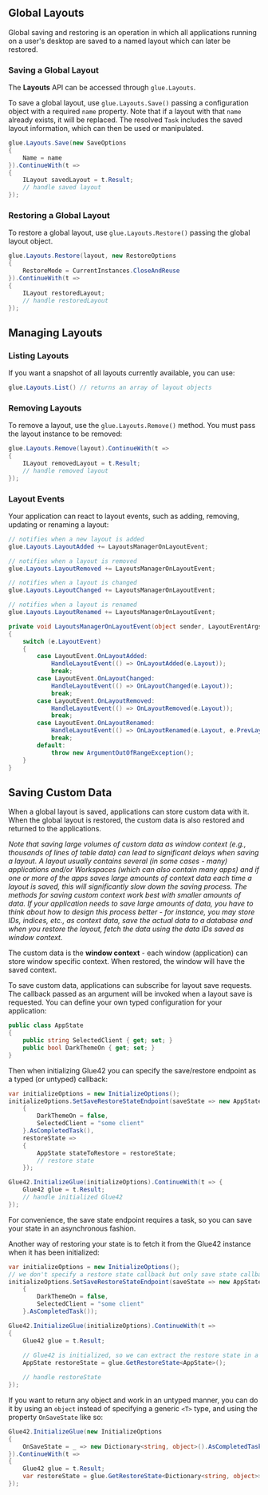 ## Global Layouts

Global saving and restoring is an operation in which all applications running on a user's desktop are saved to a named layout which can later be restored.

### Saving a Global Layout

The **Layouts** API can be accessed through `glue.Layouts`.

To save a global layout, use `glue.Layouts.Save()` passing a configuration object with a required `name` property. Note that if a layout with that `name` already exists, it will be replaced. The resolved `Task` includes the saved layout information, which can then be used or manipulated.

```csharp
glue.Layouts.Save(new SaveOptions
{
    Name = name
}).ContinueWith(t =>
{
    ILayout savedLayout = t.Result;
    // handle saved layout
});
```

### Restoring a Global Layout

To restore a global layout, use `glue.Layouts.Restore()` passing the global layout object.

```csharp
glue.Layouts.Restore(layout, new RestoreOptions
{
    RestoreMode = CurrentInstances.CloseAndReuse
}).ContinueWith(t =>
{
    ILayout restoredLayout;
    // handle restoredLayout
});
```

## Managing Layouts

### Listing Layouts

If you want a snapshot of all layouts currently available, you can use:

```csharp
glue.Layouts.List() // returns an array of layout objects
```

### Removing Layouts

To remove a layout, use the `glue.Layouts.Remove()` method. You must pass the layout instance to be removed:

```csharp
glue.Layouts.Remove(layout).ContinueWith(t => 
{
    ILayout removedLayout = t.Result;
    // handle removed layout
});
```

### Layout Events

Your application can react to layout events, such as adding, removing, updating or renaming a layout:

```csharp
// notifies when a new layout is added
glue.Layouts.LayoutAdded += LayoutsManagerOnLayoutEvent;

// notifies when a layout is removed
glue.Layouts.LayoutRemoved += LayoutsManagerOnLayoutEvent;

// notifies when a layout is changed
glue.Layouts.LayoutChanged += LayoutsManagerOnLayoutEvent;

// notifies when a layout is renamed
glue.Layouts.LayoutRenamed += LayoutsManagerOnLayoutEvent;

private void LayoutsManagerOnLayoutEvent(object sender, LayoutEventArgs e)
{
    switch (e.LayoutEvent)
    {
        case LayoutEvent.OnLayoutAdded:
            HandleLayoutEvent(() => OnLayoutAdded(e.Layout));
            break;
        case LayoutEvent.OnLayoutChanged:
            HandleLayoutEvent(() => OnLayoutChanged(e.Layout));
            break;
        case LayoutEvent.OnLayoutRemoved:
            HandleLayoutEvent(() => OnLayoutRemoved(e.Layout));
            break;
        case LayoutEvent.OnLayoutRenamed:
            HandleLayoutEvent(() => OnLayoutRenamed(e.Layout, e.PrevLayout));
            break;
        default:
            throw new ArgumentOutOfRangeException();
    }
}
```

## Saving Custom Data

When a global layout is saved, applications can store custom data with it. When the global layout is restored, the custom data is also restored and returned to the applications.

*Note that saving large volumes of custom data as window context (e.g., thousands of lines of table data) can lead to significant delays when saving a layout. A layout usually contains several (in some cases - many) applications and/or Workspaces (which can also contain many apps) and if one or more of the apps saves large amounts of context data each time a layout is saved, this will significantly slow down the saving process. The methods for saving custom context work best with smaller amounts of data. If your application needs to save large amounts of data, you have to think about how to design this process better - for instance, you may store IDs, indices, etc., as context data, save the actual data to a database and when you restore the layout, fetch the data using the data IDs saved as window context.*

The custom data is the **window context** - each window (application) can store window specific context. When restored, the window will have the saved context.

To save custom data, applications can subscribe for layout save requests. The callback passed as an argument will be invoked when a layout save is requested.
You can define your own typed configuration for your application:

```csharp
public class AppState
{
    public string SelectedClient { get; set; }
    public bool DarkThemeOn { get; set; }
}
```

Then when initializing Glue42 you can specify the save/restore endpoint as a typed (or untyped) callback:

```csharp
var initializeOptions = new InitializeOptions();
initializeOptions.SetSaveRestoreStateEndpoint(saveState => new AppState
    {
        DarkThemeOn = false,
        SelectedClient = "some client"
    }.AsCompletedTask(),
    restoreState =>
    {
        AppState stateToRestore = restoreState;
        // restore state
    });

Glue42.InitializeGlue(initializeOptions).ContinueWith(t => {
    Glue42 glue = t.Result;
    // handle initialized Glue42
});
```

For convenience, the save state endpoint requires a task, so you can save your state in an asynchronous fashion.

Another way of restoring your state is to fetch it from the Glue42 instance when it has been initialized:

```csharp
var initializeOptions = new InitializeOptions();
// we don't specify a restore state callback but only save state callback
initializeOptions.SetSaveRestoreStateEndpoint(saveState => new AppState
    {
        DarkThemeOn = false,
        SelectedClient = "some client"
    }.AsCompletedTask());

Glue42.InitializeGlue(initializeOptions).ContinueWith(t => 
{
    Glue42 glue = t.Result;
    
    // Glue42 is initialized, so we can extract the restore state in a typed fashion like so:
    AppState restoreState = glue.GetRestoreState<AppState>();

    // handle restoreState
});
```

If you want to return any object and work in an untyped manner, you can do it by using an `object` instead of specifying a generic `<T>` type, and using the property `OnSaveState` like so:

```csharp
Glue42.InitializeGlue(new InitializeOptions
{
    OnSaveState = _ => new Dictionary<string, object>().AsCompletedTask<object>()
}).ContinueWith(t => 
{
    Glue42 glue = t.Result;
    var restoreState = glue.GetRestoreState<Dictionary<string, object>>();
});
``` 